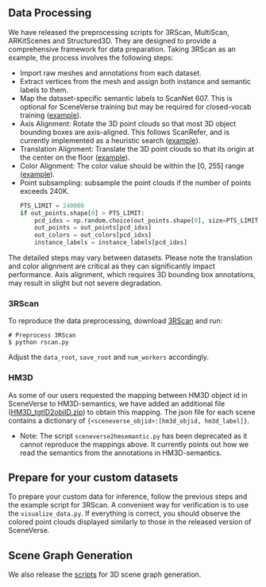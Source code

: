 ## Data Processing

We have released the preprocessing scripts for 3RScan, MultiScan, ARKitScenes and Structured3D. They are designed to provide a comprehensive framework for data preparation. Taking 3RScan as an example, the process involves the following steps:

- Import raw meshes and annotations from each dataset.  
- Extract vertices from the mesh and assign both instance and semantic labels to them.  
- Map the dataset-specific semantic labels to ScanNet 607. This is optional for SceneVerse training but may be required for closed-vocab training ([example](https://github.com/scene-verse/SceneVerse/blob/b936f96b61614bec32282e5eed7de844d1a7a330/preprocess/rscan.py#L58)).
- Axis Alignment: Rotate the 3D point clouds so that most 3D object bounding boxes are axis-aligned. This follows ScanRefer, and is currently implemented as a heuristic search ([example](https://github.com/scene-verse/SceneVerse/blob/b936f96b61614bec32282e5eed7de844d1a7a330/preprocess/rscan.py#L95)).  
- Translation Alignment: Translate the 3D point clouds so that its origin at the center on the floor ([example](https://github.com/scene-verse/SceneVerse/blob/b936f96b61614bec32282e5eed7de844d1a7a330/preprocess/rscan.py#L102)).  
- Color Alignment: The color value should be within the [0, 255] range ([example](https://github.com/scene-verse/SceneVerse/blob/b936f96b61614bec32282e5eed7de844d1a7a330/preprocess/rscan.py#L98)).
- Point subsampling: subsample the point clouds if the number of points exceeds 240K.
    ```python
    PTS_LIMIT = 240000
    if out_points.shape[0] > PTS_LIMIT:
        pcd_idxs = np.random.choice(out_points.shape[0], size=PTS_LIMIT, replace=False)
        out_points = out_points[pcd_idxs]
        out_colors = out_colors[pcd_idxs]
        instance_labels = instance_labels[pcd_idxs]
    ```

The detailed steps may vary between datasets. Please note the translation and color alignment are critical as they can significantly impact performance. Axis alignment, which requires 3D bounding box annotations, may result in slight but not severe degradation.

### 3RScan
To reproduce the data preprocessing, download [3RScan](https://waldjohannau.github.io/RIO/) and run:
```shell
# Preprocess 3RScan 
$ python rscan.py
```
Adjust the `data_root`, `save_root` and `num_workers` accordingly.

### HM3D
As some of our users requested the mapping between HM3D object id in SceneVerse to HM3D-semantics, we have added an additional file ([HM3D_tgtID2objID.zip](assets/HM3D_tgtID2objID.zip)) to obtain this mapping. The json file for each scene contains a dictionary of ```{<sceneverse_objid>:[hm3d_objid, hm3d_label]}```.
* Note: The script ```sceneverse2hmsemantic.py``` has been deprecated as it cannot reproduce the mappings above. It currently points out how we read the semantics from the annotations in HM3D-semantics.


## Prepare for your custom datasets
To prepare your custom data for inference, follow the previous steps and  the example script for 3RScan. A convenient way for verification is to use the `visualize_data.py`. If everything is correct, you should observe the colored point clouds displayed similarly to those in the released version of SceneVerse.

## Scene Graph Generation
We also release the [scripts](preprocess/ssg/README.md) for 3D scene graph generation.